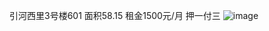 引河西里3号楼601
面积58.15
租金1500元/月 押一付三
 ![image](https://github.com/name0001/yinhexili/master/IMG_2466.JPG)
